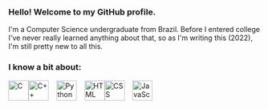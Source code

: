 ### Hello! Welcome to my GitHub profile.
I'm a Computer Science undergraduate from Brazil. Before I entered college I've never really learned anything about that, so as I'm writing this (2022), I'm still pretty new to all this.

### I know a bit about:

<img src="https://cdn.jsdelivr.net/gh/devicons/devicon/icons/c/c-original.svg" width="40" height="40" title="C Logo" alt="C" /><img src="https://cdn.jsdelivr.net/gh/devicons/devicon/icons/cplusplus/cplusplus-original.svg" width="40" height="40" title="C++ Logo" alt="C++" />&nbsp;&nbsp;&nbsp;&nbsp;<img src="https://cdn.jsdelivr.net/gh/devicons/devicon/icons/python/python-original.svg" width="40" height="40" title="Python Logo" alt="Python" />&nbsp;&nbsp;&nbsp;&nbsp;<img src="https://cdn.jsdelivr.net/gh/devicons/devicon/icons/html5/html5-original.svg" width="40" height="40" title="HTML Logo" alt="HTML" /><img src="https://cdn.jsdelivr.net/gh/devicons/devicon/icons/css3/css3-original.svg" width="40" height="40" title="CSS Logo" alt="CSS" />&nbsp;&nbsp;&nbsp;&nbsp;<img src="https://cdn.jsdelivr.net/gh/devicons/devicon/icons/javascript/javascript-plain.svg" width="40" height="40" title="JavaScript Logo" alt="JavaScript" />

<!--
**OhGusutahu/OhGusutahu** is a ✨ _special_ ✨ repository because its `README.md` (this file) appears on your GitHub profile.

Here are some ideas to get you started:

- 🔭 I’m currently working on ...
- 🌱 I’m currently learning ...
- 👯 I’m looking to collaborate on ...
- 🤔 I’m looking for help with ...
- 💬 Ask me about ...
- 📫 How to reach me: ...
- 😄 Pronouns: ...
- ⚡ Fun fact: ...
-->
